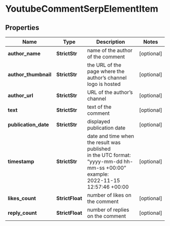 # YoutubeCommentSerpElementItem


## Properties

| Name | Type | Description | Notes |
|------------ | ------------- | ------------- | -------------|
**author_name** | **StrictStr** | name of the author of the comment |[optional]|
**author_thumbnail** | **StrictStr** | the URL of the page where the author’s channel logo is hosted |[optional]|
**author_url** | **StrictStr** | URL of the author’s channel |[optional]|
**text** | **StrictStr** | text of the comment |[optional]|
**publication_date** | **StrictStr** | displayed publication date |[optional]|
**timestamp** | **StrictStr** | date and time when the result was published<br>in the UTC format: “yyyy-mm-dd hh-mm-ss +00:00”<br>example:<br>2022-11-15 12:57:46 +00:00 |[optional]|
**likes_count** | **StrictFloat** | number of likes on the comment |[optional]|
**reply_count** | **StrictFloat** | number of replies on the comment |[optional]|